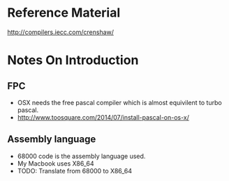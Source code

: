 # Reference Material
http://compilers.iecc.com/crenshaw/

# Notes On Introduction
## FPC
* OSX needs the free pascal compiler which is almost equivilent to turbo pascal.
* http://www.toosquare.com/2014/07/install-pascal-on-os-x/
## Assembly language 
* 68000 code is the assembly language used.
* My Macbook uses X86_64
* TODO: Translate from 68000 to X86_64

